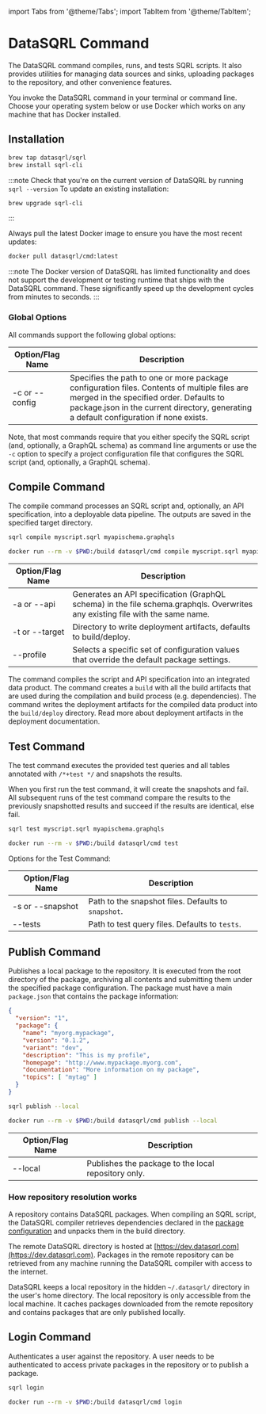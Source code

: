 <!--- TODO: update -->
import Tabs from '@theme/Tabs';
import TabItem from '@theme/TabItem';


# DataSQRL Command

The DataSQRL command compiles, runs, and tests SQRL scripts. It also provides utilities for managing data sources and sinks, uploading packages to the repository, and other convenience features.

You invoke the DataSQRL command in your terminal or command line. Choose your operating system below or use Docker which works on any machine that has Docker installed.

## Installation

<Tabs groupId="cli">
<TabItem value="Mac" default>

```bash
brew tap datasqrl/sqrl
brew install sqrl-cli
```

:::note
Check that you're on the current version of DataSQRL by running `sqrl --version`
To update an existing installation:

```bash
brew upgrade sqrl-cli
```
:::

</TabItem>
<TabItem value="Docker">
Always pull the latest Docker image to ensure you have the most recent updates:

```bash
docker pull datasqrl/cmd:latest
```

:::note
The Docker version of DataSQRL has limited functionality and does not support the development or testing runtime that ships with the DataSQRL command. These significantly speed up the development cycles from minutes to seconds.
:::

</TabItem>
</Tabs>

### Global Options
All commands support the following global options:

|Option/Flag Name	|Description|
|--------------|---------------|
|-c or --config|	Specifies the path to one or more package configuration files. Contents of multiple files are merged in the specified order. Defaults to package.json in the current directory, generating a default configuration if none exists.|

Note, that most commands require that you either specify the SQRL script (and, optionally, a GraphQL schema) as command line arguments or use the
`-c` option to specify a project configuration file that configures the SQRL script (and, optionally, a GraphQL schema).

## Compile Command
The compile command processes an SQRL script and, optionally, an API specification, into a deployable data pipeline. The outputs are saved in the specified target directory.


<Tabs groupId="cli">
<TabItem value="Mac" default>

```bash
sqrl compile myscript.sqrl myapischema.graphqls
```

</TabItem>
<TabItem value="Docker">

```bash
docker run --rm -v $PWD:/build datasqrl/cmd compile myscript.sqrl myapischema.graphqls
```
</TabItem>
</Tabs>

|Option/Flag Name|	Description|
|--------------|---------------|
|-a or --api	|Generates an API specification (GraphQL schema) in the file schema.graphqls. Overwrites any existing file with the same name.|
|-t or --target	|Directory to write deployment artifacts, defaults to build/deploy.|
|--profile|	Selects a specific set of configuration values that override the default package settings.|


The command compiles the script and API specification into an integrated data product. The command creates a `build` with all the build artifacts that are used during the compilation and build process (e.g. dependencies). The command writes the deployment artifacts for the compiled data product into the `build/deploy` directory. Read more about deployment artifacts in the deployment documentation.


## Test Command

The test command executes the provided test queries and all tables annotated with `/*+test */` and snapshots the results.

When you first run the test command, it will create the snapshots and fail. All subsequent runs of the test command compare the results to the previously snapshotted results and succeed if the results are identical, else fail.

<Tabs groupId="cli">
<TabItem value="Mac" default>

```bash
sqrl test myscript.sqrl myapischema.graphqls
```

</TabItem>
<TabItem value="Docker">

```bash
docker run --rm -v $PWD:/build datasqrl/cmd test
```
</TabItem>
</Tabs>

Options for the Test Command:

|Option/Flag Name| 	Description                                         |
|--------------|------------------------------------------------------|
|-s or --snapshot| 	Path to the snapshot files. Defaults to `snapshot`. |
|--tests| 	Path to test query files. Defaults to `tests`.      |


## Publish Command
Publishes a local package to the repository. It is executed from the root directory of the package, archiving all contents and submitting them under the specified package configuration. The package must have a main `package.json` that contains the package information:

```json
{
  "version": "1",
  "package": {
    "name": "myorg.mypackage",
    "version": "0.1.2",
    "variant": "dev",
    "description": "This is my profile",
    "homepage": "http://www.mypackage.myorg.com",
    "documentation": "More information on my package",
    "topics": [ "mytag" ]
  }
}
```


<Tabs groupId="cli">
<TabItem value="Mac" default>

```bash
sqrl publish --local
```

</TabItem>
<TabItem value="Docker">

```bash
docker run --rm -v $PWD:/build datasqrl/cmd publish --local
```
</TabItem>
</Tabs>

|Option/Flag Name|	Description|
|--------------|---------------|
|--local	|Publishes the package to the local repository only.|

### How repository resolution works

A repository contains DataSQRL packages. When compiling an SQRL script, the DataSQRL compiler retrieves dependencies declared in the [package configuration](/docs/sqrl/datasqrl-spec) and unpacks them in the build directory.

The remote DataSQRL directory is hosted at [https://dev.datasqrl.com](https://dev.datasqrl.com). Packages in the remote repository can be retrieved from any machine running the DataSQRL compiler with access to the internet.

DataSQRL keeps a local repository in the hidden `~/.datasqrl/` directory in the user's home directory. The local repository is only accessible from the local machine. It caches packages downloaded from the remote repository and contains packages that are only published locally.


## Login Command

Authenticates a user against the repository. A user needs to be authenticated to access private packages in the repository or to publish a package.

<Tabs groupId="cli">
<TabItem value="Mac" default>

```bash
sqrl login
```

</TabItem>
<TabItem value="Docker">

```bash
docker run --rm -v $PWD:/build datasqrl/cmd login
```
</TabItem>
</Tabs>
